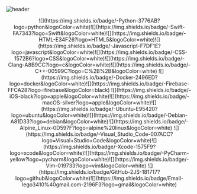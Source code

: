 ![header](https://capsule-render.vercel.app/api?type=slice&color=&height=200&section=header&text=2JS&fontColor=black&fontSize=90&animation=fadeIn)

<p align="center">
![](https://img.shields.io/badge/-Python-3776AB?logo=python&logoColor=white)![](https://img.shields.io/badge/-Swift-FA7343?logo=Swift&logoColor=white)![](https://img.shields.io/badge/-HTML-E34F26?logo=HTML5&logoColor=white)![](https://img.shields.io/badge/-Javascript-F7DF1E?logo=javascript&logoColor=white)![](https://img.shields.io/badge/-CSS-1572B6?logo=CSS&logoColor=white)![](https://img.shields.io/badge/-Clang-A8B9CC?logo=c&logoColor=white)![](https://img.shields.io/badge/-C++-00599C?logo=C%2B%2B&logoColor=white)
![](https://img.shields.io/badge/-Docker-2496ED?logo=docker&logoColor=white)![](https://img.shields.io/badge/-Firebase-FFCA28?logo=firebase&logoColor=black)
![](https://img.shields.io/badge/-iOS-black?logo=apple&logoColor=white)![](https://img.shields.io/badge/-macOS-silver?logo=apple&logoColor=white)![](https://img.shields.io/badge/-Ubuntu-E95420?logo=ubuntu&logoColor=white)![](https://img.shields.io/badge/-Debian-A81D33?logo=debian&logoColor=white)![](https://img.shields.io/badge/-Alpine_Linux-0D597F?logo=alpine%20linux&logoColor=white)
![](https://img.shields.io/badge/-Visual_Studio_Code-007ACC?logo=Visual+Studio+Code&logoColor=white)![](https://img.shields.io/badge/-Xcode-1575F9?logo=xcode&logoColor=white)![](https://img.shields.io/badge/-PyCharm-yellow?logo=pycharm&logoColor=white)![](https://img.shields.io/badge/-Vim-019733?logo=vim&logoColor=white)
![](https://img.shields.io/badge/GitHub-2JS-181717?logo=github&logoColor=white)![](https://img.shields.io/badge/Email-lego3410%40gmail.com-2196F3?logo=gmail&logoColor=white)
</p>

